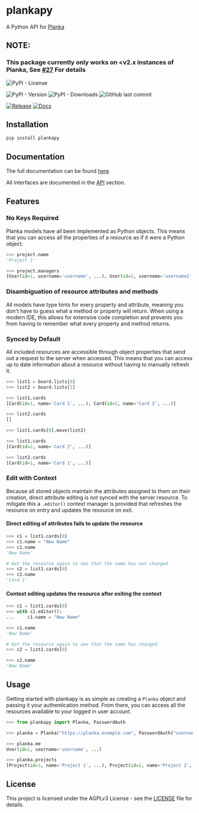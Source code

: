 # plankapy
A Python API for [Planka](https://github.com/plankanban/planka)
## NOTE: 
### This package currently only works on <v2.x instances of Planka, See [#27](https://github.com/hwelch-fle/plankapy/issues/27) For details

![PyPI - License](https://img.shields.io/pypi/l/plankapy)

![PyPI - Version](https://img.shields.io/pypi/v/plankapy) ![PyPI - Downloads](https://img.shields.io/pypi/dw/plankapy) ![GitHub last commit](https://img.shields.io/github/last-commit/hwelch-fle/plankapy)

[![Release](https://github.com/hwelch-fle/plankapy/actions/workflows/python-publish.yml/badge.svg)](https://github.com/hwelch-fle/plankapy/actions/workflows/python-publish.yml) [![Docs](https://github.com/hwelch-fle/plankapy/actions/workflows/docs.yml/badge.svg)](https://github.com/hwelch-fle/plankapy/actions/workflows/docs.yml) 


## Installation
```bash
pip install plankapy
```

## Documentation
The full documentation can be found [here](https://hwelch-fle.github.io/plankapy/).

All Interfaces are documented in the [API](https://hwelch-fle.github.io/plankapy/interfaces/Planka/) section.

## Features
### No Keys Required
Planka models have all been implemented as Python objects. This means that you can access all the properties of a resource as if it were a Python object:
```python
>>> project.name
'Project 1'

>>> project.managers
[User(id=1, username='username', ...), User(id=2, username='username2', ...), ...]
```

### Disambiguation of resource attributes and methods
All models have type hints for every property and attribute, meaning you don't have to guess what a method or property will return. When using a modern IDE, this allows for extensive code completion and prevents you from having to remember what every property and method returns.

### Synced by Default
All included resources are accessible through object properties that send out a request to the server when accessed. This means that you can access up to date information about a resource without having to manually refresh it.
```python
>>> list1 = board.lists[0]
>>> list2 = board.lists[1]

>>> list1.cards
[Card(id=1, name='Card 1', ...), Card(id=2, name='Card 2', ...)]

>>> list2.cards
[]

>>> list1.cards[0].move(list2)

>>> list1.cards
[Card(id=2, name='Card 2', ...)]

>>> list2.cards
[Card(id=1, name='Card 1', ...)]
```


### Edit with Context
Because all stored objects maintain the attributes assigned to them on their creation, direct attribute editing is *not* synced with the server resource. To mitigate this a `.editor()` context manager is provided that refreshes the resource on entry and updates the resource on exit.

#### Direct editing of attributes fails to update the resource
```python
>>> c1 = list1.cards[0]
>>> c1.name = "New Name"
>>> c1.name
'New Name'

# Get the resource again to see that the name has not changed
>>> c2 = list1.cards[0]
>>> c2.name
'Card 1'
```
#### Context editing updates the resource after exiting the context
```python
>>> c1 = list1.cards[0]
>>> with c1.editor():
...     c1.name = "New Name"

>>> c1.name
'New Name'

# Get the resource again to see that the name has changed
>>> c2 = list1.cards[0]

>>> c2.name
'New Name'
```

## Usage
Getting started with plankapy is as simple as creating a `Planka` object and passing it your authentication method. From there, you can access all the resources available to your logged in user account.

```python
>>> from plankapy import Planka, PasswordAuth

>>> planka = Planka("https://planka.example.com", PasswordAuth("username", "password"))

>>> planka.me
User(id=1, username='username', ...)

>>> planka.projects
[Project(id=1, name='Project 1', ...), Project(id=2, name='Project 2', ...), ...]
```

## License
This project is licensed under the AGPLv3 License - see the [LICENSE](LICENSE) file for details.

